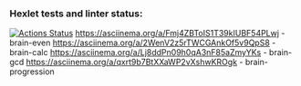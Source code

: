 ### Hexlet tests and linter status:
[![Actions Status](https://github.com/Miranevl/backend-project-44/workflows/hexlet-check/badge.svg)](https://github.com/Miranevl/backend-project-44/actions)
https://asciinema.org/a/Fmj4ZBToIS1T39kIUBF54PLwj - brain-even
https://asciinema.org/a/2WenV2z5rTWCGAnkOf5v9QpS8 - brain-calc
https://asciinema.org/a/Lj8ddPn09h0qA3nF85aZmyYKs - brain-gcd
https://asciinema.org/a/qxrt9b7BtXXaWP2vXshwKROgk - brain-progression